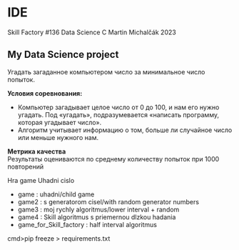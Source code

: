 # IDE
 Skill Factory #136 Data Science C Martin Michalčák 2023


## My Data Science project
Угадать загаданное компьютером число за минимальное число попыток.

**Условия соревнования:**  
- Компьютер загадывает целое число от 0 до 100, и нам его нужно угадать. Под «угадать», подразумевается «написать программу, которая угадывает число».
- Алгоритм учитывает информацию о том, больше ли случайное число или меньше нужного нам.

**Метрика качества**     
Результаты оцениваются по среднему количеству попыток при 1000 повторений

Hra game Uhadni cislo 

* game                      : uhadni/child game
* game2                     : s generatorom cisel/with random generator numbers
* game3                     : moj rychly algoritmus/lower interval + random
* game4                     : Skill algoritmus s priemernou dlzkou hadania 
* game_for_Skill_factory    : half interval algoritmus


cmd>pip freeze > requirements.txt
